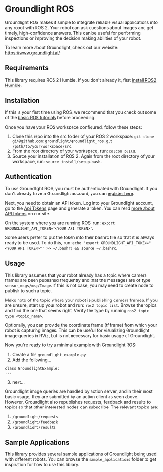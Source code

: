 # Groundlight ROS

Groundlight ROS makes it simple to integrate reliable visual applications into any robot with ROS 2. Your robot can ask questions about images and get timely, high-confidence answers. This can be useful for performing inspections or improving the decision making abilities of your robot. 

To learn more about Groundlight, check out our website: https://www.groundlight.ai/

## Requirements
This library requires ROS 2 Humble. If you don't already it, first [install ROS2 Humble](https://docs.ros.org/en/humble/Installation.html).

## Installation
If this is your first time using ROS, we recommend that you check out some of the [basic ROS tutorials](https://docs.ros.org/en/humble/Tutorials.html) before proceeding.

Once you have your ROS workspace configured, follow these steps:
1. Clone this repo into the src folder of your ROS 2 workspace: `git clone git@github.com:groundlight/groundlight_ros.git /path/to/your/workspace/src`.
2. From the root directory of your workspace, run: `colcon build`.
3. Source your installation of ROS 2. Again from the root directory of your workspace, run: `source install/setup.bash`.

## Authentication
To use Groundlight ROS, you must be authenticated with Groundlight. If you don't already have a Groundlight account, you can [register here](https://www.groundlight.ai/Signup). 

Next, you need to obtain an API token. Log into your Groundlight account, go to the [Api Tokens](https://app.groundlight.ai/reef/my-account/api-tokens) page and generate a token. You can read [more about API tokens](https://code.groundlight.ai/python-sdk/docs/getting-started/api-tokens) on our site.

On the system where you are running ROS, run: `export GROUNDLIGHT_API_TOKEN="<YOUR API TOKEN>"`.

Some users prefer to put the token into their bashrc file so that it is always ready to be used. To do this, run: `echo 'export GROUNDLIGHT_API_TOKEN="<YOUR API TOKEN>"' >> ~/.bashrc && source ~/.bashrc`.

## Usage
This library assumes that your robot already has a topic where camera frames are been published frequently and that the messages are of type `sensor_msgs/msg/Image`. If this is not case, you may need to create node to publish to such a topic.

Make note of the topic where your robot is publishing camera frames. If you are unsure, start up your robot and run: `ros2 topic list`. Browse the topics and find the one that seems right. Verify the type by running `ros2 topic type <topic_name>`.

Optionally, you can provide the coordinate frame (tf frame) from which your robot is capturing images. This can be useful for visualizing Groundlight image queries in RViz, but is not necessary for basic usage of Groundlight. 

Now you're ready to try a minimal example with Groundlight ROS:
1. Create a file `groundlight_example.py`
2. Add the following...
```
class GroundlightExample:
...
```
3. next...

Groundlight image queries are handled by action server, and in their most basic usage, they are submitted by an action client as seen above. However, Groundlight also republishes requests, feedback and results to topics so that other interested nodes can subscribe. The relevant topics are:
1. `/groundlight/requests`
2. `/groundlight/feedback`
3. `/groundlight/results`

## Sample Applications
This library provides several sample applications of Groundlight being used with different robots. You can browse the `sample_applications` folder to get inspiration for how to use this library.

